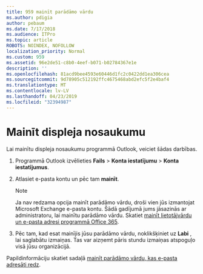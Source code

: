 ```yaml
---
title: 959 mainīt parādāmo vārdu
ms.author: pdigia
author: pebaum
ms.date: 7/17/2018
ms.audience: ITPro
ms.topic: article
ROBOTS: NOINDEX, NOFOLLOW
localization_priority: Normal
ms.custom: 959
ms.assetid: 96e2de51-c8b0-4eef-b071-b02784367e1e
description: ''
ms.openlocfilehash: 81acd9bee4593e60446d1fc2c0422dd1ea306cea
ms.sourcegitcommit: 9d78905c512192ffc4675468abd2efc5f2e4baf4
ms.translationtype: MT
ms.contentlocale: lv-LV
ms.lasthandoff: 04/23/2019
ms.locfileid: "32394987"
---
```

# <a name="change-your-display-name"></a>Mainīt displeja nosaukumu
  
Lai mainītu displeja nosaukumu programmā Outlook, veiciet šādas darbības.
  
1. Programmā Outlook izvēlieties **Fails** \> **Konta iestatījumu** \> **Konta iestatījumus**.
    
2. Atlasiet e-pasta kontu un pēc tam **mainīt**.
    
    > [!NOTE]
    > Ja nav redzama opcija mainīt parādāmo vārdu, droši vien jūs izmantojat Microsoft Exchange e-pasta kontu. Šādā gadījumā jums jāsazinās ar administratoru, lai mainītu parādāmo vārdu. Skatiet [mainīt lietotājvārdu un e-pasta adresi programmā Office 365](https://support.office.com/article/fb5ac074-e203-4e1f-9843-b9d1a3e03297.aspx). 
  
3. Pēc tam, kad esat mainījis jūsu parādāmo vārdu, noklikšķiniet uz **Labi** , lai saglabātu izmaiņas. Tas var aizņemt pāris stundu izmaiņas atspoguļo visā jūsu organizācijā. 
    
Papildinformāciju skatiet sadaļā [mainīt parādāmo vārdu, kas e-pasta adresāti redz](https://support.office.com/article/2b53331a-ba2a-4803-88dc-ac9fe376c8a9.aspx).
  

